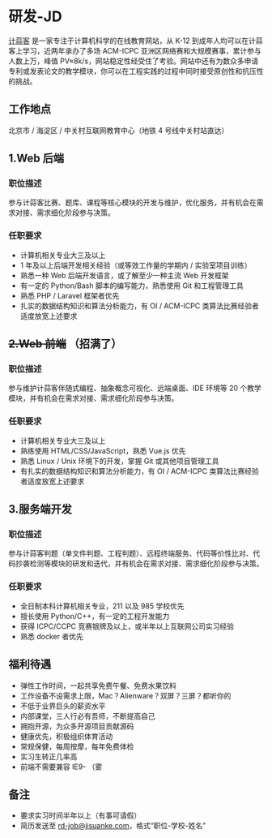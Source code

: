 # 研发-JD
[计蒜客](https://www.jisuanke.com) 是一家专注于计算机科学的在线教育网站，从 K-12 到成年人均可以在计蒜客上学习，近两年承办了多场 ACM-ICPC 亚洲区网络赛和大规模赛事，累计参与人数上万，峰值 PV≈8k/s，网站稳定性经受住了考验。网站中还有为数众多申请专利或发表论文的教学模块，你可以在工程实践的过程中同时接受原创性和抗压性的挑战。

## 工作地点
北京市 / 海淀区 / 中关村互联网教育中心（地铁 4 号线中关村站直达）

## 1.Web 后端
### 职位描述
参与计蒜客比赛、题库、课程等核心模块的开发与维护，优化服务，并有机会在需求对接、需求细化阶段参与决策。

### 任职要求
- 计算机相关专业大三及以上
- 1 年及以上后端开发相关经验（或等效工作量的学期内 / 实验室项目训练）
- 熟悉一种 Web 后端开发语言，或了解至少一种主流 Web 开发框架
- 有一定的 Python/Bash 脚本的编写能力，熟悉使用 Git 和工程管理工具
- 熟悉 PHP / Laravel 框架者优先
- 扎实的数据结构知识和算法分析能力，有 OI / ACM-ICPC 类算法比赛经验者适度放宽上述要求

## ~~2.Web 前端~~ （招满了）
### 职位描述
参与维护计蒜客伴随式编程、抽象概念可视化、远端桌面、IDE 环境等 20 个教学模块，并有机会在需求对接、需求细化阶段参与决策。

### 任职要求
- 计算机相关专业大三及以上
- 熟练使用 HTML/CSS/JavaScript，熟悉 Vue.js 优先
- 熟悉 Linux / Unix 环境下的开发，掌握 Git 或其他项目管理工具
- 有扎实的数据结构知识和算法分析能力，有 OI / ACM-ICPC 类算法比赛经验者适度放宽上述要求

## 3.服务端开发
### 职位描述
参与计蒜客判题（单文件判题、工程判题）、远程终端服务、代码等价性比对、代码抄袭检测等模块的研发和迭代，并有机会在需求对接、需求细化阶段参与决策。

### 任职要求
- 全日制本科计算机相关专业，211 以及 985 学校优先
- 擅长使用 Python/C++，有一定的工程开发能力
- 获得 ICPC/CCPC 竞赛银牌及以上，或半年以上互联网公司实习经验
- 熟悉 docker 者优先

## 福利待遇
- 弹性工作时间，一起共享免费午餐、免费水果饮料
- 工作设备不设需求上限，Mac？Alienware？双屏？三屏？都听你的
- 不低于业界巨头的薪资水平
- 内部课堂，三人行必有吾师，不断提高自己
- 拥抱开源，为众多开源项目贡献源码
- 健康优先，积极组织体育活动
- 常规保健，每周按摩，每年免费体检
- 实习生转正几率高
- 前端不需要兼容 IE9- （雾

## 备注
- 要求实习时间半年以上（有事可请假）
- 简历发送至 rd-job@jisuanke.com，格式“职位-学校-姓名”
